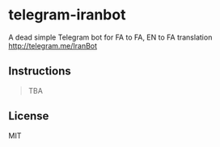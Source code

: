 # telegram-iranbot
A dead simple Telegram bot for FA to FA, EN to FA translation http://telegram.me/IranBot

## Instructions

> TBA

## License

MIT
